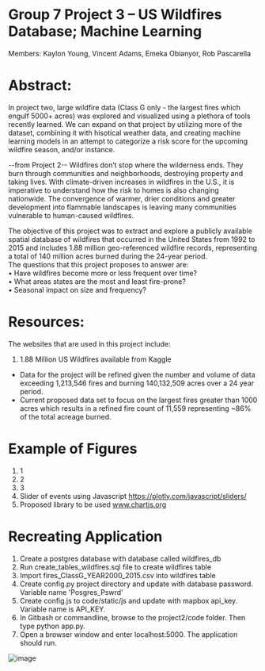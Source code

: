 
# Group 7 Project 3 – US Wildfires Database; Machine Learning <br/>
Members: Kaylon Young, Vincent Adams, Emeka Obianyor, Rob Pascarella

# Abstract:<br/>
In project two, large wildfire data (Class G only - the largest fires which engulf 5000+ acres) was explored and visualized using a plethora of tools recently learned.  We can expand on that project by utilizing more of the dataset, combining it with hisotical weather data, and creating machine learning models in an attempt to categorize a risk score for the upcoming wildfire season, and/or instance. <br/>

--from Project 2--
Wildfires don’t stop where the wilderness ends. They burn through communities and neighborhoods, destroying property and taking lives. With climate-driven increases in wildfires in the U.S., it is imperative to understand how the risk to homes is also changing nationwide. The convergence of warmer, drier conditions and greater development into flammable landscapes is leaving many communities vulnerable to human-caused wildfires. <br/>

The objective of this project was to extract and explore a publicly available spatial database of wildfires that occurred in the United States from 1992 to 2015 and includes 1.88 million geo-referenced wildfire records, representing a total of 140 million acres burned during the 24-year period.<br/>
The questions that this project proposes to answer are:<br/>
•	Have wildfires become more or less frequent over time?<br/>
•	What areas states are the most and least fire-prone?<br/>
•	Seasonal impact on size and frequency? <br/>

# Resources:<br/>

The websites that are used in this project include: <br/>
1.	1.88 Million US Wildfires available from Kaggle <br/>
- Data for the project will be refined given the number and volume of data exceeding 1,213,546 fires and burning 140,132,509 acres over a 24 year period. <br/>
- Current proposed data set to focus on the largest fires greater than 1000 acres which results in a refined fire count of 11,559 representing ~86% of the total acreage burned. <br/>

# Example of Figures<br/>

1. 1 <br/>
2. 2 <br/>
3. 3 <br/>
4. Slider of events using Javascript https://plotly.com/javascript/sliders/ <br/>
5. Proposed library to be used www.chartjs.org <br/>

# Recreating Application
1. Create a postgres database with database called wildfires_db
2. Run create_tables_wildfires.sql file to create wildfires table
3. Import fires_ClassG_YEAR2000_2015.csv into wildfires table
4. Create config.py project directory and update with database password.  Variable name 'Posgres_Pswrd'
5. Create config.js to code/static/js and update with mapbox api_key. Variable name is API_KEY.
6. In Gitbash or commandline, browse to the project2/code folder.  Then type python app.py.
7. Open a browser window and enter localhost:5000.  The application should run.


![image](https://i.pinimg.com/originals/bf/e7/e1/bfe7e1743686333c87dc50ea763d70c0.jpg)

